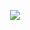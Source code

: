<p align="center">
	<img src="https://moe-counter.glitch.me/get/@klofrox?theme=moebooru"> <br/>
</p>

